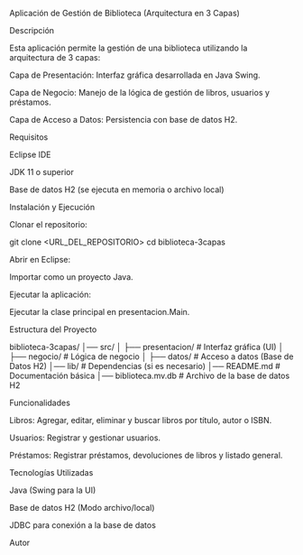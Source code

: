 Aplicación de Gestión de Biblioteca (Arquitectura en 3 Capas)

Descripción

Esta aplicación permite la gestión de una biblioteca utilizando la arquitectura de 3 capas:

Capa de Presentación: Interfaz gráfica desarrollada en Java Swing.

Capa de Negocio: Manejo de la lógica de gestión de libros, usuarios y préstamos.

Capa de Acceso a Datos: Persistencia con base de datos H2.

Requisitos

Eclipse IDE

JDK 11 o superior

Base de datos H2 (se ejecuta en memoria o archivo local)

Instalación y Ejecución

Clonar el repositorio:

git clone <URL_DEL_REPOSITORIO>
cd biblioteca-3capas

Abrir en Eclipse:

Importar como un proyecto Java.

Ejecutar la aplicación:

Ejecutar la clase principal en presentacion.Main.

Estructura del Proyecto

biblioteca-3capas/
│── src/
│   ├── presentacion/     # Interfaz gráfica (UI)
│   ├── negocio/          # Lógica de negocio
│   ├── datos/            # Acceso a datos (Base de Datos H2)
│── lib/                  # Dependencias (si es necesario)
│── README.md             # Documentación básica
│── biblioteca.mv.db      # Archivo de la base de datos H2

Funcionalidades

Libros: Agregar, editar, eliminar y buscar libros por título, autor o ISBN.

Usuarios: Registrar y gestionar usuarios.

Préstamos: Registrar préstamos, devoluciones de libros y listado general.

Tecnologías Utilizadas

Java (Swing para la UI)

Base de datos H2 (Modo archivo/local)

JDBC para conexión a la base de datos

Autor



